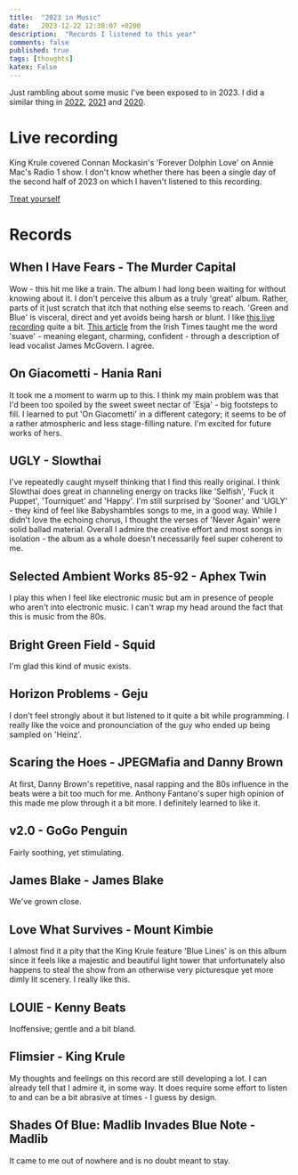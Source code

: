 ```yaml
---
title:  "2023 in Music"
date:   2023-12-22 12:38:07 +0200
description:  "Records I listened to this year"
comments: false
published: true
tags: [thoughts]
katex: False
---
```


Just rambling about some music I've been exposed to in 2023. I did a similar thing in
[2022](https://kevinkle.in/posts/2022-12-22-2022_consuming/),
[2021](https://kevinkle.in/posts/2021-12-28-2021_consuming/) and
[2020](https://kevinkle.in/posts/2021-01-02-2020_consuming/).

# Live recording

King Krule covered Connan Mockasin's 'Forever Dolphin Love' on Annie
Mac's Radio 1 show. I don't know whether there has been a single day
of the second half of 2023 on which I haven't listened to this
recording.

[Treat yourself](https://www.youtube.com/watch?v=zPGYiC1P1LA)

# Records

## When I Have Fears - The Murder Capital
Wow - this hit me like a train. The album I had long been waiting for without knowing about it. I don't perceive this album as
a truly 'great' album. Rather, parts of it just scratch that itch that nothing else seems to reach. 'Green and Blue' is visceral,
direct and yet avoids being harsh or blunt. I like [this live recording](https://youtu.be/jQtbKWmIUxs) quite a bit.
[This article](https://www.irishtimes.com/culture/music/2023/01/07/the-murder-capital-we-just-couldnt-talk-to-each-other-trust-was-a-huge-issue/)
from the Irish Times taught me the word 'suave' - meaning elegant, charming, confident - through a description of lead vocalist
James McGovern. I agree.

## On Giacometti - Hania Rani
It took me a moment to warm up to this. I think my main problem was that I'd been too spoiled by the sweet sweet nectar of 'Esja' - 
big footsteps to fill. I learned to put 'On Giacometti' in a different
category; it seems to be of a rather atmospheric and less stage-filling nature. I'm excited for future works of hers.

## UGLY - Slowthai
I've repeatedly caught myself thinking that I find this really original. I think Slowthai does great in channeling
energy on tracks like 'Selfish', 'Fuck it Puppet', 'Tourniquet' and 'Happy'. I'm still surprised by 'Sooner' and 'UGLY' - they kind
of feel like Babyshambles songs to me, in a good way. While I didn't love the echoing chorus, I thought the verses
of 'Never Again' were solid ballad material.
Overall I admire the creative effort and most songs in isolation - the
album as a whole doesn't necessarily feel super coherent to me.

## Selected Ambient Works 85-92 - Aphex Twin
I play this when I feel like electronic music but am in presence of
people who aren't into electronic music. I can't wrap my head around
the fact that this is music from the 80s.

## Bright Green Field - Squid
I'm glad this kind of music exists.

## Horizon Problems - Geju
I don't feel strongly about it but listened to it quite a bit while programming. I really like the
voice and pronounciation of the guy who ended up being sampled on 'Heinz'.

## Scaring the Hoes - JPEGMafia and Danny Brown
At first, Danny Brown's repetitive, nasal rapping and the 80s
influence in the beats were a bit too much for me. Anthony Fantano's
super high opinion of this made me plow through it a bit more. I
definitely learned to like it.

## v2.0 - GoGo Penguin
Fairly soothing, yet stimulating.

## James Blake - James Blake
We've grown close.

##  Love What Survives - Mount Kimbie
I almost find it a pity that the King Krule feature 'Blue Lines' is on
this album since it feels like a majestic and beautiful light tower
that unfortunately also happens to steal the show from an otherwise
very picturesque yet more dimly lit scenery. I really like this.

## LOUIE - Kenny Beats
Inoffensive; gentle and a bit bland.

## Flimsier - King Krule
My thoughts and feelings on this record are still developing a lot. I can already tell that I admire it, in some way. It does require some effort to listen to and can be a bit abrasive at times - 
I guess by design.

## Shades Of Blue: Madlib Invades Blue Note - Madlib
It came to me out of nowhere and is no doubt meant to stay.
